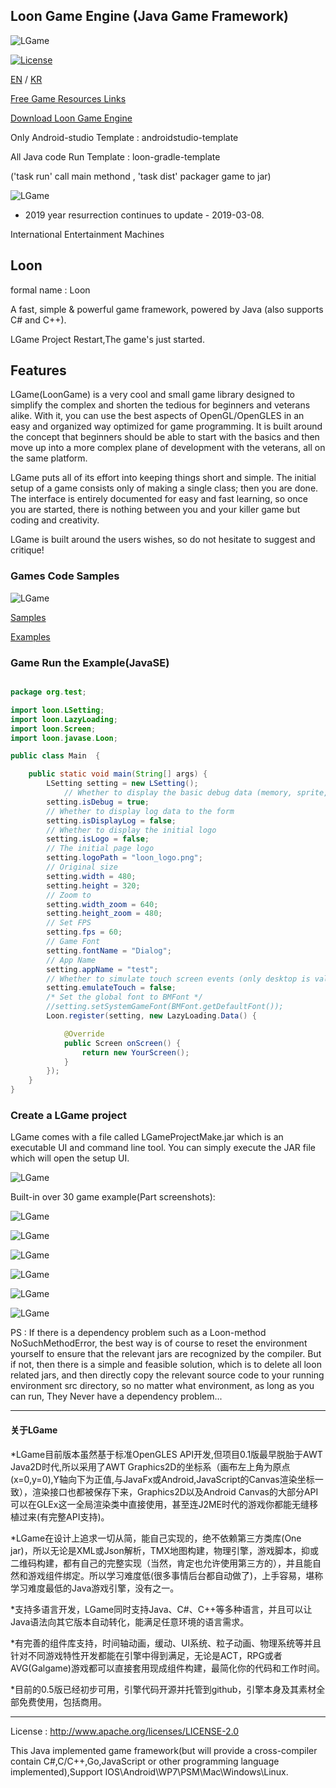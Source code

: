 ## Loon Game Engine (Java Game Framework)

![LGame](https://raw.github.com/cping/LGame/master/engine_logo.png "engine_logo")

[![License](https://img.shields.io/badge/license-Apache%202-blue.svg)](https://www.apache.org/licenses/LICENSE-2.0)

[EN](README.md) / [KR](README.kr.md)

[Free Game Resources Links](https://github.com/cping/LGame/blob/master/dev-res/README.md "Game Resources of Free")

[Download Loon Game Engine](https://github.com/cping/LGame/releases/tag/LGame-0.5-Beta-fix1 "Loon Game Engine")

Only Android-studio Template : androidstudio-template

All Java code Run Template : loon-gradle-template

('task run' call main methond , 'task dist' packager game to jar)

![LGame](https://raw.github.com/cping/LGame/master/gradle_test.png "gradle_test")

* 2019 year resurrection continues to update - 2019-03-08.

International Entertainment Machines

## Loon
formal name : Loon

A fast, simple & powerful game framework, powered by Java (also supports C# and C++).

LGame Project Restart,The game's just started.

## Features
LGame(LoonGame) is a very cool and small game library designed to simplify the complex and shorten the tedious for beginners and veterans alike. With it, you can use the best aspects of OpenGL/OpenGLES in an easy and organized way optimized for game programming. It is built around the concept that beginners should be able to start with the basics and then move up into a more complex plane of development with the veterans, all on the same platform.

LGame puts all of its effort into keeping things short and simple. The initial setup of a game consists only of making a single class; then you are done. The interface is entirely documented for easy and fast learning, so once you are started, there is nothing between you and your killer game but coding and creativity.

LGame is built around the users wishes, so do not hesitate to suggest and critique!

### Games Code Samples

![LGame](https://raw.github.com/cping/LGame/master/sample.png "samples")

[Samples](https://github.com/cping/LGame/tree/master/Java/samples "Game Sample")

[Examples](https://github.com/cping/LGame/tree/master/Java/Examples "Game Example")

### Game Run the Example(JavaSE)
```java

package org.test;

import loon.LSetting;
import loon.LazyLoading;
import loon.Screen;
import loon.javase.Loon;

public class Main  {

	public static void main(String[] args) {
		LSetting setting = new LSetting();
	        // Whether to display the basic debug data (memory, sprite, desktop components, etc.)
		setting.isDebug = true;
		// Whether to display log data to the form
		setting.isDisplayLog = false;
		// Whether to display the initial logo
		setting.isLogo = false;
		// The initial page logo
		setting.logoPath = "loon_logo.png";
		// Original size
		setting.width = 480;
		setting.height = 320;
		// Zoom to
		setting.width_zoom = 640;
		setting.height_zoom = 480;
		// Set FPS
		setting.fps = 60;
		// Game Font
		setting.fontName = "Dialog";
		// App Name
		setting.appName = "test";
		// Whether to simulate touch screen events (only desktop is valid)
		setting.emulateTouch = false;
		/* Set the global font to BMFont */
		//setting.setSystemGameFont(BMFont.getDefaultFont());
		Loon.register(setting, new LazyLoading.Data() {

			@Override
			public Screen onScreen() {
				return new YourScreen();
			}
		});
	}
}
```
### Create a LGame project

LGame comes with a file called LGameProjectMake.jar which is an executable UI and command line tool. You can simply execute the JAR file which will open the setup UI.


![LGame](https://raw.github.com/cping/LGame/master/install.png "install")

Built-in over 30 game example(Part screenshots):

![LGame](https://raw.github.com/cping/LGame/master/e0x.png "0")

![LGame](https://raw.github.com/cping/LGame/master/e1x.png "1")

![LGame](https://raw.github.com/cping/LGame/master/e2x.png "2")

![LGame](https://raw.github.com/cping/LGame/master/e3x.png "3")

![LGame](https://raw.github.com/cping/LGame/master/e4x.png "4")

![LGame](https://raw.github.com/cping/LGame/master/live2dsupport.png "live2d_support")

PS : If there is a dependency problem such as a Loon-method NoSuchMethodError, the best way is of course to reset the environment yourself to ensure that the relevant jars are recognized by the compiler. But if not, then there is a simple and feasible solution, which is to delete all loon related jars, and then directly copy the relevant source code to your running environment src directory, so no matter what environment, as long as you can run, They Never have a dependency problem...
_________

#### 关于LGame

*LGame目前版本虽然基于标准OpenGLES API开发,但项目0.1版最早脱胎于AWT Java2D时代,所以采用了AWT Graphics2D的坐标系（画布左上角为原点(x=0,y=0),Y轴向下为正值,与JavaFx或Android,JavaScript的Canvas渲染坐标一致），渲染接口也都被保存下来，Graphics2D以及Android Canvas的大部分API可以在GLEx这一全局渲染类中直接使用，甚至连J2ME时代的游戏你都能无缝移植过来(有完整API支持)。

*LGame在设计上追求一切从简，能自己实现的，绝不依赖第三方类库(One jar)，所以无论是XML或Json解析，TMX地图构建，物理引擎，游戏脚本，抑或二维码构建，都有自己的完整实现（当然，肯定也允许使用第三方的），并且能自然和游戏组件绑定。所以学习难度低(很多事情后台都自动做了)，上手容易，堪称学习难度最低的Java游戏引擎，没有之一。

*支持多语言开发，LGame同时支持Java、C#、C++等多种语言，并且可以让Java语法向其它版本自动转化，能满足任意环境的语言需求。

*有完善的组件库支持，时间轴动画，缓动、UI系统、粒子动画、物理系统等并且针对不同游戏特性开发都能在引擎中得到满足，无论是ACT，RPG或者AVG(Galgame)游戏都可以直接套用现成组件构建，最简化你的代码和工作时间。

*目前的0.5版已经初步可用，引擎代码开源并托管到github，引擎本身及其素材全部免费使用，包括商用。
_________

License : http://www.apache.org/licenses/LICENSE-2.0

This Java implemented game framework(but will provide a cross-compiler contain C#,C/C++,Go,JavaScript or other programming language implemented),Support IOS\Android\WP7\PSM\Mac\Windows\Linux.